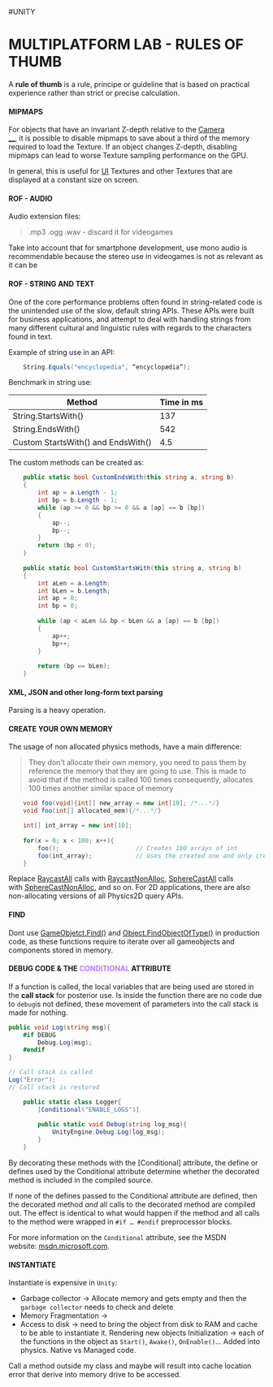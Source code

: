 #UNITY 
# MULTIPLATFORM LAB -  RULES OF THUMB 

A **rule of thumb** is a rule, principe or guideline that is based on practical experience rather than strict or precise calculation. 

#### MIPMAPS 

For objects that have an invariant Z-depth relative to the [Camera](https://docs.unity3d.com/Manual/CamerasOverview.html)  
[__](https://docs.unity3d.com/Manual/Glossary.html#Camera), it is possible to disable mipmaps to save about a third of the memory required to load the Texture.
If an object changes Z-depth, disabling mipmaps can lead to worse Texture sampling performance on the GPU.

In general, this is useful for [UI](https://docs.unity3d.com/Manual/UI-system-compare.html)  Textures and other Textures that are displayed at a constant size on screen.

#### ROF - AUDIO

Audio extension files:
> .mp3 
> .ogg 
> .wav    -    discard it for videogames

Take into account that for smartphone development, use mono audio is recommendable because the stereo use in videogames is not as relevant as it can be 

#### ROF - STRING AND TEXT

One of the core performance problems often found in string-related code is the unintended use of the slow, default string APIs.
These APIs were built for business applications, and attempt to deal with handling strings from many different cultural and linguistic rules with regards to the characters found in text. 

Example of string use in an API: 
```csharp
	String.Equals("encyclopedia", “encyclopædia”);
```

Benchmark in string use: 

| Method |  Time in ms |
|---------|------------|
| String.StartsWith() | 137|
| String.EndsWith() | 542|
| Custom StartsWith() and EndsWith() | 4.5|


The custom methods can be created as: 

```csharp
	public static bool CustomEndsWith(this string a, string b) 
	{ 
		int ap = a.Length - 1; 
		int bp = b.Length - 1; 
		while (ap >= 0 && bp >= 0 && a [ap] == b [bp]) 
		{ 
			ap--; 
			bp--; 
		} 
		return (bp < 0); 
	} 
		
	public static bool CustomStartsWith(this string a, string b) 
	{ 
		int aLen = a.Length; 
		int bLen = b.Length;
		int ap = 0; 
		int bp = 0; 
		
		while (ap < aLen && bp < bLen && a [ap] == b [bp]) 
		{ 
			ap++; 
			bp++; 
		} 
		
		return (bp == bLen); 
	}
```
 

#### XML, JSON and other long-form text parsing

Parsing is a heavy operation. 

#### CREATE YOUR OWN MEMORY 

The usage of non allocated physics methods, have a main difference: 
> They don't allocate their own memory, you need to pass them by reference the memory that they are going to use. 
> This is made to avoid that if the method is called 100 times consequently, allocates 100 times another similar space of memory

```csharp
	void foo(void){int[] new_array = new int[10]; /*...*/}
	void foo(int[] allocated_mem){/*...*/}

	int[] int_array = new int[10];
	
	for(x = 0; x < 100; x++){
		foo();                     // Creates 100 arrays of int
		foo(int_array);            // Uses the created one and only created 1 
	}
```

Replace [RaycastAll](https://docs.unity3d.com/ScriptReference/Physics.RaycastAll.html) calls with [RaycastNonAlloc](https://docs.unity3d.com/ScriptReference/Physics.RaycastNonAlloc.html), [SphereCastAll](https://docs.unity3d.com/ScriptReference/Physics.SphereCastAll.html) calls with [SphereCastNonAlloc](https://docs.unity3d.com/ScriptReference/Physics.SphereCastNonAlloc.html), and so on. For 2D applications, there are also non-allocating versions of all Physics2D query APIs.
#### FIND 

Dont use [GameObjetct.Find()](https://docs.unity3d.com/ScriptReference/GameObject.Find.html) and [Object.FindObjectOfType()](https://docs.unity3d.com/ScriptReference/Object.FindObjectOfType.html) in production code, as these functions require to iterate over all gameobjects and components stored in memory. 

#### DEBUG CODE & THE <span style="color:#c175ff;">CONDITIONAL</span> ATTRIBUTE


If a function is called, the local variables that are being used are stored in the **call stack** for posterior use. 
Is inside the function there are no code due to `debug`is not defined, these movement of parameters into the call stack is made for nothing. 

```csharp 
public void Log(string msg){
	#if DEBUG 
		Debug.Log(msg); 
	#endif 
}

// Call stack is called
Log("Error"); 
// Call stack is restored
```

```csharp 
	public static class Logger{
		[Conditional("ENABLE_LOGS")]
	
		public static void Debug(string log_msg){
			UnityEngine.Debug.Log(log_msg);
		}
	}
```
By decorating these methods with the [Conditional] attribute, the define or defines used by the Conditional attribute determine whether the decorated method is included in the compiled source.

If none of the defines passed to the Conditional attribute are defined, then the decorated method _and_ all calls to the decorated method are compiled out. The effect is identical to what would happen if the method and all calls to the method were wrapped in `#if … #endif` preprocessor blocks.

For more information on the `Conditional` attribute, see the MSDN website: [msdn.microsoft.com](https://msdn.microsoft.com/en-us/library/4xssyw96(v=vs.90).aspx).


#### INSTANTIATE 

Instantiate is expensive in `Unity`: 
* Garbage collector -> Allocate memory and gets empty and then the `garbage collector` needs to check and delete 
* Memory Fragmentation -> 
* Access to disk -> need to bring the object from disk to RAM and cache to be able to instantiate it. 
Rendering new objects
Initialization -> each of the functions in the object as `Start()`, `Awake()`, `OnEnable()`...
Added into physics. 
Native vs Managed code. 

Call a method outside my class and maybe will result into cache location error that derive into memory drive to be accessed. 

